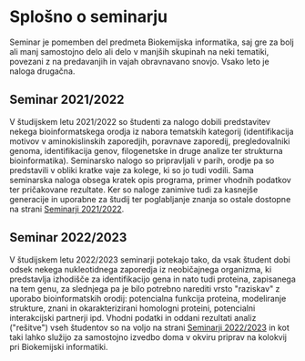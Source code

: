 # Splošno o seminarju
Seminar je pomemben del predmeta Biokemijska informatika, saj gre za bolj ali manj samostojno delo ali delo v manjših skupinah na neki tematiki, povezani z na predavanjih in vajah obravnavano snovjo. Vsako leto je naloga drugačna.

## Seminar 2021/2022
V študijskem letu 2021/2022 so študenti za nalogo dobili predstavitev nekega bioinformatskega orodja iz nabora tematskih kategorij (identifikacija motivov v aminokislinskih zaporedjih, poravnave zaporedij, pregledovalniki genoma, identifikacija genov, filogenetske in druge analize ter strukturna bioinformatika). Seminarsko nalogo so pripravljali v parih, orodje pa so predstavili v obliki kratke vaje za kolege, ki so jo tudi vodili. Sama seminarska naloga obsega kratek opis programa, primer vhodnih podatkov ter pričakovane rezultate. Ker so naloge zanimive tudi za kasnejše generacije in uporabne za študij ter poglabljanje znanja so ostale dostopne na strani [Seminarji 2021/2022](seminar_2021-2022/seminar.md).

## Seminar 2022/2023
V študijskem letu 2022/2023 seminarji potekajo tako, da vsak študent dobi odsek nekega nukleotidnega zaporedja iz neobičajnega organizma, ki  predstavlja izhodišče za identifikacijo gena in nato tudi proteina, zapisanega na tem genu, za slednjega pa je bilo potrebno narediti vrsto "raziskav" z uporabo bioinformatskih orodij: potencialna funkcija proteina, modeliranje strukture, znani in okarakterizirani homologni proteini, potencialni interakcijski partnerji ipd. Vhodni podatki in oddani rezultati analiz ("rešitve") vseh študentov so na voljo na strani [Seminarji 2022/2023](seminar_2022-2023/seminar.md) in kot taki lahko služijo za samostojno izvedbo doma v okviru priprav na kolokvij pri Biokemijski informatiki.